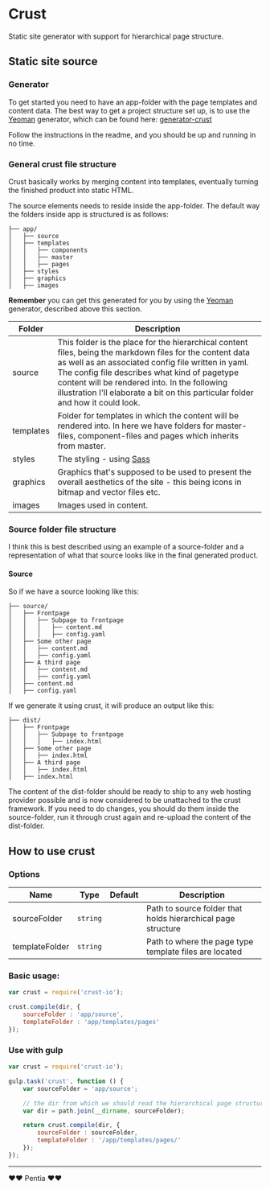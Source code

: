 # Crust

Static site generator with support for hierarchical page structure.

## Static site source

### Generator

To get started you need to have an app-folder with the page templates and content data. The best way to get a project structure set up, is to use the [Yeoman](http://yeoman.io) generator, which can be found here: [generator-crust](https://www.npmjs.com/package/generator-crust)

Follow the instructions in the readme, and you should be up and running in no time.

### General crust file structure

Crust basically works by merging content into templates, eventually turning the finished product into static HTML.

The source elements needs to reside inside the app-folder. The default way the folders inside app is structured is as follows:

```
├── app/
│   ├── source
│   ├── templates
│   │   ├── components
│   │   ├── master
│   │   ├── pages
│   ├── styles
│   ├── graphics
│   ├── images
```

**Remember** you can get this generated for you by using the [Yeoman](http://yeoman.io) generator, described above this section.

| Folder           | Description   |
| ---------------- | ------------- |
| source     | This folder is the place for the hierarchical content files, being the markdown files for the content data as well as an associated config file written in yaml. The config file describes what kind of pagetype content will be rendered into. In the following illustration I'll elaborate a bit on this particular folder and how it could look. |
| templates   | Folder for templates in which the content will be rendered into. In here we have folders for master-files, component-files and pages which inherits from master. |
| styles   | The styling - using [Sass](http://sass-lang.com) |
| graphics   | Graphics that's supposed to be used to present the overall aesthetics of the site - this being icons in bitmap and vector files etc. |
| images   | Images used in content. |

### Source folder file structure

I think this is best described using an example of a source-folder and a representation of what that source looks like in the final generated product.

#### Source

So if we have a source looking like this:

```
├── source/
│   ├── Frontpage
│   │   ├── Subpage to frontpage
│   │   │   ├── content.md
│   │   │   ├── config.yaml
│   ├── Some other page
│   │   ├── content.md
│   │   ├── config.yaml
│   ├── A third page
│   │   ├── content.md
│   │   ├── config.yaml
│   ├── content.md
│   ├── config.yaml
```

If we generate it using crust, it will produce an output like this:

```
├── dist/
│   ├── Frontpage
│   │   ├── Subpage to frontpage
│   │   │   ├── index.html
│   ├── Some other page
│   │   ├── index.html
│   ├── A third page
│   │   ├── index.html
│   ├── index.html
```

The content of the dist-folder should be ready to ship to any web hosting provider possible and is now considered to be unattached to the crust framework. If you need to do changes, you should do them inside the source-folder, run it through crust again and re-upload the content of the dist-folder.

## How to use crust

### Options

| Name             | Type          | Default | Description   |
| ---------------- | ------------- | ------------- |------------- |
| sourceFolder     | `string`      | | Path to source folder that holds hierarchical page structure |
| templateFolder   | `string`      | | Path to where the page type template files are located |

### Basic usage:

```js
var crust = require('crust-io');

crust.compile(dir, { 
    sourceFolder : 'app/source',
    templateFolder : 'app/templates/pages'
});
```

### Use with gulp

```js
var crust = require('crust-io');

gulp.task('crust', function () {
	var sourceFolder = 'app/source';

	// the dir from which we should read the hierarchical page structure
 	var dir = path.join(__dirname, sourceFolder);

	return crust.compile(dir, { 
		sourceFolder : sourceFolder,
		templateFolder : '/app/templates/pages/'
	});
});
```

---
❤♥ Pentia ♥❤